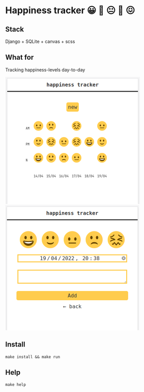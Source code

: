 # Happiness tracker 😀️ 🙂️ 😐️ 🙁️ 😖️

## Stack

Django + SQLite + canvas + scss

## What for

Tracking happiness-levels day-to-day

![graph](_doc/graph.png)
![new](_doc/new.png)

## Install

```
make install && make run
```

## Help

```
make help
```
